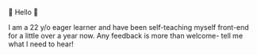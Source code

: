 👋 Hello 👋

I am a 22 y/o eager learner and have been self-teaching myself front-end for a little over a year now. Any feedback is more than welcome- tell me what I need to hear!
